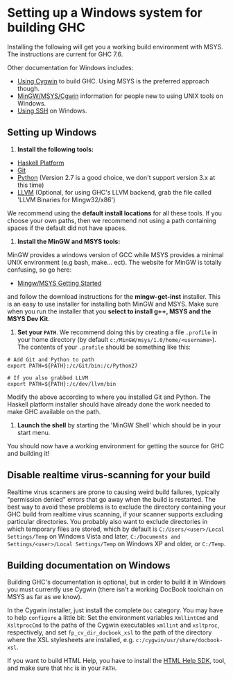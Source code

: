 # Setting up a Windows system for building GHC


Installing the following will get you a working build environment with MSYS. The instructions are current for GHC 7.6.


Other documentation for Windows includes:

- [Using Cygwin](building/windows/cygwin) to build GHC. Using MSYS is the preferred approach though.
- [MinGW/MSYS/Cgwin](building/platforms/windows) information for people new to using UNIX tools on Windows.
- [Using SSH](building/windows/ssh) on Windows.

## Setting up Windows

1. **Install the following tools:**

- [ Haskell Platform](http://hackage.haskell.org/platform/)
- [ Git](http://git-scm.com/)
- [ Python](http://python.org/) (Version 2.7 is a good choice, we don't support version 3.x at this time)
- [ LLVM](http://www.llvm.org/releases/download.html) (Optional, for using GHC's LLVM backend, grab the file called 'LLVM Binaries for Mingw32/x86')


We recommend using the **default install locations** for all these tools.  If you choose your own paths, then we recommend not using a path containing spaces if the default did not have spaces.

1. **Install the MinGW and MSYS tools:**


MinGW provides a windows version of GCC while MSYS provides a minimal UNIX environment (e.g bash, make... ect). The website for MinGW is totally confusing, so go here:

- [ Mingw/MSYS Getting Started](http://www.mingw.org/wiki/Getting_Started)


and follow the download instructions for the **mingw-get-inst** installer. This is an easy to use installer for installing both MinGW and MSYS.   Make sure when you run the installer that you **select to install g++, MSYS and the MSYS Dev Kit**.

1. **Set your `PATH`**. We recommend doing this by creating a file `.profile` in your home directory (by default `c:/MinGW/msys/1.0/home/<username>`). The contents of your `.profile` should be something like this:

```wiki
# Add Git and Python to path
export PATH=${PATH}:/c/Git/bin:/c/Python27

# If you also grabbed LLVM
export PATH=${PATH}:/c/dev/llvm/bin
```


Modify the above according to where you installed Git and Python. The Haskell platform installer should have already done the work needed to make GHC available on the path.

1. **Launch the shell** by starting the 'MinGW Shell' which should be in your start menu.


You should now have a working environment for getting the source for GHC and building it!

## Disable realtime virus-scanning for your build


Realtime virus scanners are prone to causing weird build failures, typically "permission denied" errors that go away when the build is restarted.  The best way to avoid these problems is to exclude the directory containing your GHC build from realtime virus scanning, if your scanner supports excluding particular directories.  You probably also want to exclude directories in which temporary files are stored, which by default is `C:/Users/<user>/Local Settings/Temp` on Windows Vista and later, `C:/Documents and Settings/<user>/Local Settings/Temp` on Windows XP and older, or `C:/Temp`.

## Building documentation on Windows


Building GHC's documentation is optional, but in order to build it in Windows you must currently use Cygwin (there isn't a working DocBook toolchain on MSYS as far as we know).


In the Cygwin installer, just install the complete `Doc` category. You may have to help `configure` a little bit: Set the environment variables `XmllintCmd` and `XsltprocCmd` to the paths of the Cygwin executables `xmllint` and `xsltproc`, respectively, and set `fp_cv_dir_docbook_xsl` to the path of the directory where the XSL stylesheets are installed, e.g. `c:/cygwin/usr/share/docbook-xsl`.    


If you want to build HTML Help, you have to install the [ HTML Help SDK](http://msdn.microsoft.com/library/default.asp?url=/library/en-us/htmlhelp/html/hworiHTMLHelpStartPage.asp), tool, and make sure that `hhc` is in your `PATH`.
